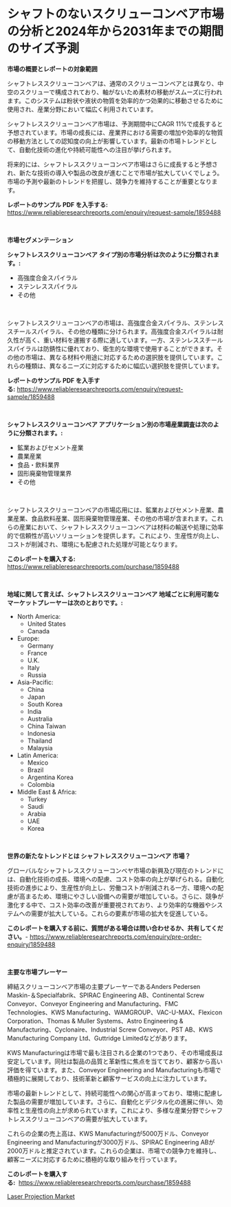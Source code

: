 <p><h1>シャフトのないスクリューコンベア市場の分析と2024年から2031年までの期間のサイズ予測</h1></p><p><strong>市場の概要とレポートの対象範囲</strong></p>
<p><p>シャフトレススクリューコンベアは、通常のスクリューコンベアとは異なり、中空のスクリューで構成されており、軸がないため素材の移動がスムーズに行われます。このシステムは粉状や液状の物質を効率的かつ効果的に移動させるために使用され、産業分野において幅広く利用されています。</p><p>シャフトレススクリューコンベア市場は、予測期間中にCAGR 11%で成長すると予想されています。市場の成長には、産業界における需要の増加や効率的な物質の移動方法としての認知度の向上が影響しています。最新の市場トレンドとして、自動化技術の進化や持続可能性への注目が挙げられます。</p><p>将来的には、シャフトレススクリューコンベア市場はさらに成長すると予想され、新たな技術の導入や製品の改良が進むことで市場が拡大していくでしょう。市場の予測や最新のトレンドを把握し、競争力を維持することが重要となります。</p></p>
<p><strong>レポートのサンプル PDF を入手する:</strong> <a href="https://www.reliableresearchreports.com/enquiry/request-sample/1859488">https://www.reliableresearchreports.com/enquiry/request-sample/1859488</a></p>
<p>&nbsp;</p>
<p><strong>市場セグメンテーション</strong></p>
<p><strong>シャフトレススクリューコンベア タイプ別の市場分析は次のように分類されます。:</strong></p>
<p><ul><li>高強度合金スパイラル</li><li>ステンレススパイラル</li><li>その他</li></ul></p>
<p>&nbsp;</p>
<p><p>シャフトレススクリューコンベアの市場は、高強度合金スパイラル、ステンレススチールスパイラル、その他の種類に分けられます。高強度合金スパイラルは耐久性が高く、重い材料を運搬する際に適しています。一方、ステンレススチールスパイラルは防錆性に優れており、衛生的な環境で使用することができます。その他の市場は、異なる材料や用途に対応するための選択肢を提供しています。これらの種類は、異なるニーズに対応するために幅広い選択肢を提供しています。</p></p>
<p><strong>レポートのサンプル PDF を入手する:</strong>&nbsp;<a href="https://www.reliableresearchreports.com/enquiry/request-sample/1859488">https://www.reliableresearchreports.com/enquiry/request-sample/1859488</a></p>
<p>&nbsp;</p>
<p><strong> シャフトレススクリューコンベア アプリケーション別の市場産業調査は次のように分類されます。:</strong></p>
<p><ul><li>鉱業およびセメント産業</li><li>農業産業</li><li>食品・飲料業界</li><li>固形廃棄物管理業界</li><li>その他</li></ul></p>
<p>&nbsp;</p>
<p><p>シャフトレススクリューコンベアの市場応用には、鉱業およびセメント産業、農業産業、食品飲料産業、固形廃棄物管理産業、その他の市場が含まれます。これらの産業において、シャフトレススクリューコンベアは材料の輸送や処理に効率的で信頼性が高いソリューションを提供します。これにより、生産性が向上し、コストが削減され、環境にも配慮された処理が可能となります。</p></p>
<p><strong>このレポートを購入する:</strong>&nbsp; <a href="https://www.reliableresearchreports.com/purchase/1859488">https://www.reliableresearchreports.com/purchase/1859488</a></p>
<p>&nbsp;</p>
<p><strong>地域に関して言えば、シャフトレススクリューコンベア 地域ごとに利用可能なマーケットプレーヤーは次のとおりです。:</strong></p>
<p><ul>
    <li>
        North America:
        <ul>
            <li>United States</li>
            <li>Canada</li>
        </ul>
    </li>
    <li>
        Europe:
        <ul>
            <li>Germany</li>
            <li>France</li>
            <li>U.K.</li>
            <li>Italy</li>
            <li>Russia</li>
        </ul>
    </li>
    <li>
        Asia-Pacific:
        <ul>
            <li>China</li>
            <li>Japan</li>
            <li>South Korea</li>
            <li>India</li>
            <li>Australia</li>
            <li>China Taiwan</li>
            <li>Indonesia</li>
            <li>Thailand</li>
            <li>Malaysia</li>
        </ul>
    </li>
    <li>
        Latin America:
        <ul>
            <li>Mexico</li>
            <li>Brazil</li>
            <li>Argentina Korea</li>
            <li>Colombia</li>
        </ul>
    </li>
    <li>
        Middle East & Africa:
        <ul>
            <li>Turkey</li>
            <li>Saudi</li>
            <li>Arabia</li>
            <li>UAE</li>
            <li>Korea</li>
        </ul>
    </li>
    </ul></p>
<p>&nbsp;</p>
<p><strong>世界の新たなトレンドとは シャフトレススクリューコンベア 市場？</strong></p>
<p><p>グローバルなシャフトレススクリューコンベヤ市場の新興及び現在のトレンドには、自動化技術の成長、環境への配慮、コスト効率の向上が挙げられる。自動化技術の進歩により、生産性が向上し、労働コストが削減される一方、環境への配慮が高まるため、環境にやさしい設備への需要が増加している。さらに、競争が激化する中で、コスト効率の改善が重要視されており、より効率的な機器やシステムへの需要が拡大している。これらの要素が市場の拡大を促進している。</p></p>
<p><strong>このレポートを購入する前に、質問がある場合は問い合わせるか、共有してください。</strong>- <a href="https://www.reliableresearchreports.com/enquiry/pre-order-enquiry/1859488">https://www.reliableresearchreports.com/enquiry/pre-order-enquiry/1859488</a></p>
<p>&nbsp;</p>
<p><strong>主要な市場プレーヤー</strong></p>
<p><p>締結スクリューコンベア市場の主要プレーヤーであるAnders Pedersen Maskin-＆Specialfabrik、SPIRAC Engineering AB、Continental Screw Conveyor、Conveyor Engineering and Manufacturing、FMC Technologies、KWS Manufacturing、WAMGROUP、VAC-U-MAX、Flexicon Corporation、Thomas & Muller Systems、Astro Engineering & Manufacturing、Cyclonaire、Industrial Screw Conveyor、PST AB、KWS Manufacturing Company Ltd、Guttridge Limitedなどがあります。</p><p>KWS Manufacturingは市場で最も注目される企業の1つであり、その市場成長は安定しています。同社は製品の品質と革新性に焦点を当てており、顧客から高い評価を得ています。また、Conveyor Engineering and Manufacturingも市場で積極的に展開しており、技術革新と顧客サービスの向上に注力しています。</p><p>市場の最新トレンドとして、持続可能性への関心が高まっており、環境に配慮した製品の需要が増加しています。さらに、自動化とデジタル化の進展に伴い、効率性と生産性の向上が求められています。これにより、多様な産業分野でシャフトレススクリューコンベアの需要が拡大しています。</p><p>これらの企業の売上高は、KWS Manufacturingが5000万ドル、Conveyor Engineering and Manufacturingが3000万ドル、SPIRAC Engineering ABが2000万ドルと推定されています。これらの企業は、市場での競争力を維持し、顧客ニーズに対応するために積極的な取り組みを行っています。</p></p>
<p><strong>このレポートを購入する:</strong>&nbsp;&nbsp;<a href="https://www.reliableresearchreports.com/purchase/1859488">https://www.reliableresearchreports.com/purchase/1859488</a></p>
<p><p><a href="https://butternut-bug-553.notion.site/Laser-Projection-Market-Size-and-Growth-Market-Segmentation-Regional-and-Country-Breakdowns-and-M-1cf7cd2cd4ed491aa2128c92424cec94">Laser Projection Market</a></p></p>